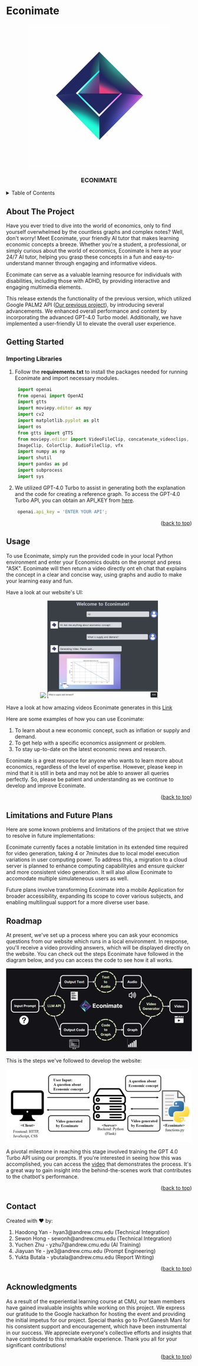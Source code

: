 # Econimate
<p align="center">
  <img src="/Econimate_logo.png" width="388">
</p>


<h3 align="center">ECONIMATE</h3>


<!-- TABLE OF CONTENTS -->
<details>
  <summary>Table of Contents</summary>
  <ol>
    <li>
      <a href="#about-the-project">About The Project</a>
    </li>
    <li>
      <a href="#getting-started">Getting Started</a>
    </li>
    <li><a href="#usage">Usage</a></li>
    <li><a href="#roadmap">Roadmap</a></li>
    <li><a href="#contact">Contact</a></li>
    <li><a href="#acknowledgments">Acknowledgments</a></li>
  </ol>
</details>



<!-- ABOUT THE PROJECT -->
## About The Project

Have you ever tried to dive into the world of economics, only to find yourself overwhelmed by the countless graphs and complex notes? Well, don't worry! Meet Econimate, your friendly AI tutor that makes learning economic concepts a breeze. Whether you're a student, a professional, or simply curious about the world of economics, Econimate is here as your 24/7 AI tutor, helping you grasp these concepts in a fun and easy-to-understand manner through engaging and informative videos.

Econimate can serve as a valuable learning resource for individuals with disabilities, including those with ADHD, by providing interactive and engaging multimedia elements. 

This release extends the functionality of the previous version, which utilized Google PALM2 API ([Our previous project](https://github.com/yanhd2019/GoogleHackathon)), by introducing several advancements. We enhanced overall performance and content by incorporating the advanced GPT-4.0 Turbo model. Additionally, we have implemented a user-friendly UI to elevate the overall user experience. 


<!-- GETTING STARTED -->
## Getting Started


### Importing Libraries

1. Follow the **requirements.txt** to install the packages needed for running Econimate and import necessary modules.

   ```js
    import openai
    from openai import OpenAI
    import gtts
    import moviepy.editor as mpy
    import cv2
    import matplotlib.pyplot as plt
    import os
    from gtts import gTTS
    from moviepy.editor import VideoFileClip, concatenate_videoclips, CompositeVideoClip, \
    ImageClip, ColorClip, AudioFileClip, vfx
    import numpy as np
    import shutil
    import pandas as pd
    import subprocess
    import sys
   ```
   
3. We utilized GPT-4.0 Turbo to assist in generating both the explanation and the code for creating a reference graph. To access the GPT-4.0 Turbo API, you can obtain an API_KEY from [here](https://platform.openai.com/api-keys).


   ```js
    openai.api_key = 'ENTER YOUR API';
   ```

<p align="right">(<a href="#readme-top">back to top</a>)</p>



<!-- USAGE EXAMPLES -->
## Usage

To use Econimate, simply run the provided code in your local Python environment and enter your Economics doubts on the prompt and press "ASK". Econimate will then return a video directly ont eh chat that explains the concept in a clear and concise way, using graphs and audio to make your learning easy and fun.

Have a look at our website's UI:

<p align="center">
  <img src="/website_initial page.png" width="300">
  <img src="/image.png" width="300">
</p>

Have a look at how amazing videos Econimate generates in this [Link](https://drive.google.com/drive/folders/1ZuRLDGDmmMN62pf9mQvL526q42YGEFu9)


Here are some examples of how you can use Econimate:
1. To learn about a new economic concept, such as inflation or supply and demand.
2. To get help with a specific economics assignment or problem.
3. To stay up-to-date on the latest economic news and research.

Econimate is a great resource for anyone who wants to learn more about economics, regardless of the level of expertise. However, please keep in mind that it is still in beta and may not be able to answer all queries perfectly. So, please be patient and understanding as we continue to develop and improve Econimate.


<p align="right">(<a href="#readme-top">back to top</a>)</p>

## Limitations and Future Plans

Here are some known problems and limitations of the project that we strive to resolve in future implementations:

Econimate currently faces a notable limitation in its extended time required for video generation, taking 4 or 7minutes due to local model execution variations in user computing power. To address this, a migration to a cloud server is planned to enhance computing capabilityies and ensure quicker and more consistent video generation. It will also allow Econimate to accomodate multiple simulateneous users as well. 

Future plans involve transforming Econimate into a mobile Application for broader accessibility, expanding its scope to cover various subjects, and enabling multilingual support for a more diverse user base. 

<!-- ROADMAP -->
## Roadmap

At present, we've set up a process where you can ask your economics questions from our website which runs in a local environment. In response, you'll receive a video providing answers, which will be displayed directly on the website. You can check out the steps Econimate have followed in the diagram below, and you can access the code to see how it all works. 
<p align="center">
  <img src="/roadmap.png">
</p>


This is the steps we've followed to develop the website:

<p align="center">
  <img src="/website implementation.png">
</p>

A pivotal milestone in reaching this stage involved training the GPT 4.0 Turbo API using our prompts. If you're interested in seeing how this was accomplished, you can access the [video](https://www.youtube.com/watch?v=9LfUBWllo_M) that demonstrates the process. It's a great way to gain insight into the behind-the-scenes work that contributes to the chatbot's performance.


<p align="right">(<a href="#readme-top">back to top</a>)</p>

<!-- CONTACT -->
## Contact

Created with ❤️ by:
<ol>
<li> Haodong Yan - hyan3@andrew.cmu.edu (Technical Integration) </li>
<li> Sewon Hong - sewonh@andrew.cmu.edu (Technical Integration) </li>
<li> Yuchen Zhu - yzhu7@andrew.cmu.edu  (AI Training) </li>
<li> Jiayuan Ye - jye3@andrew.cmu.edu   (Prompt Engineering) </li>
<li> Yukta Butala - ybutala@andrew.cmu.edu (Report Writing) </li>
</ol>


<p align="right">(<a href="#readme-top">back to top</a>)</p>



<!-- ACKNOWLEDGMENTS -->
## Acknowledgments

As a result of the experiential learning course at CMU, our team members have gained invaluable insights while working on this project. We express our gratitude to the Google hackathon for hosting the event and providing the initial impetus for our project. Special thanks go to Prof.Ganesh Mani for his consistent support and encouragement, which have been instrumental in our success. We appreciate everyone's collective efforts and insights that have contributed to this remarkable experience. Thank you all for your significant contributions! 


<p align="right">(<a href="#readme-top">back to top</a>)</p>
